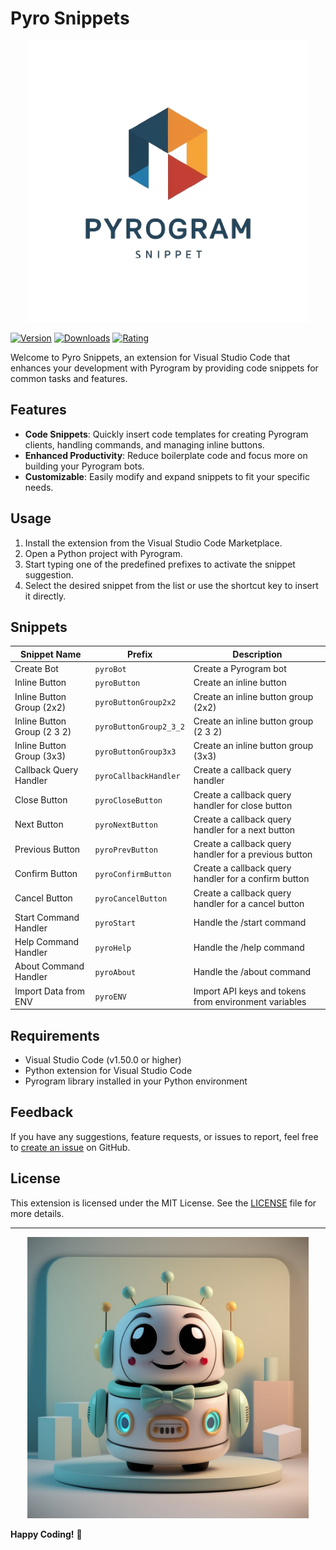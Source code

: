 # Pyro Snippets

<p align="center">
  <img src="./images/logo2.png" alt="logo" height="450px" width="450px">
</p>


[![Version](https://img.shields.io/visual-studio-marketplace/v/<extension-id>.svg)](https://marketplace.visualstudio.com/items?itemName=<extension-id>)
[![Downloads](https://img.shields.io/visual-studio-marketplace/d/<extension-id>.svg)](https://marketplace.visualstudio.com/items?itemName=<extension-id>)
[![Rating](https://img.shields.io/visual-studio-marketplace/stars/<extension-id>.svg)](https://marketplace.visualstudio.com/items?itemName=<extension-id>)

Welcome to Pyro Snippets, an extension for Visual Studio Code that enhances your development with Pyrogram by providing code snippets for common tasks and features.

## Features

- **Code Snippets**: Quickly insert code templates for creating Pyrogram clients, handling commands, and managing inline buttons.
- **Enhanced Productivity**: Reduce boilerplate code and focus more on building your Pyrogram bots.
- **Customizable**: Easily modify and expand snippets to fit your specific needs.

## Usage

1. Install the extension from the Visual Studio Code Marketplace.
2. Open a Python project with Pyrogram.
3. Start typing one of the predefined prefixes to activate the snippet suggestion.
4. Select the desired snippet from the list or use the shortcut key to insert it directly.


## Snippets

| Snippet Name                | Prefix             | Description                                                   |
|-----------------------------|--------------------|---------------------------------------------------------------|
| Create Bot                  | `pyroBot`          | Create a Pyrogram bot                                         |
| Inline Button               | `pyroButton`       | Create an inline button                                       |
| Inline Button Group (2x2)   | `pyroButtonGroup2x2` | Create an inline button group (2x2)                            |
| Inline Button Group (2 3 2) | `pyroButtonGroup2_3_2` | Create an inline button group (2 3 2)                           |
| Inline Button Group (3x3)   | `pyroButtonGroup3x3` | Create an inline button group (3x3)                            |
| Callback Query Handler      | `pyroCallbackHandler` | Create a callback query handler                                |
| Close Button                | `pyroCloseButton`  | Create a callback query handler for close button              |
| Next Button                 | `pyroNextButton`   | Create a callback query handler for a next button             |
| Previous Button             | `pyroPrevButton`   | Create a callback query handler for a previous button         |
| Confirm Button              | `pyroConfirmButton` | Create a callback query handler for a confirm button           |
| Cancel Button               | `pyroCancelButton` | Create a callback query handler for a cancel button           |
| Start Command Handler       | `pyroStart`        | Handle the /start command                                     |
| Help Command Handler        | `pyroHelp`         | Handle the /help command                                      |
| About Command Handler       | `pyroAbout`        | Handle the /about command                                     |
| Import Data from ENV        | `pyroENV`          | Import API keys and tokens from environment variables         |

## Requirements

- Visual Studio Code (v1.50.0 or higher)
- Python extension for Visual Studio Code
- Pyrogram library installed in your Python environment

## Feedback

If you have any suggestions, feature requests, or issues to report, feel free to [create an issue](https://github.com/nuhmanpk/pyro-snippets/issues) on GitHub.

## License

This extension is licensed under the MIT License. See the [LICENSE](./LICENSE) file for more details.

---

<p align="center">
  <img src="./images/logo.jpeg" alt="logo" height="450px" width="450px">
</p>


**Happy Coding!** 🚀
